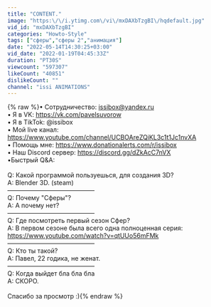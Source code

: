 ```yaml
---
title: "CONTENT."
image: "https:\/\/i.ytimg.com\/vi\/mxDAXbTzgBI\/hqdefault.jpg"
vid_id: "mxDAXbTzgBI"
categories: "Howto-Style"
tags: ["сферы","сферы 2","анимация"]
date: "2022-05-14T14:30:25+03:00"
vid_date: "2022-01-19T04:45:33Z"
duration: "PT30S"
viewcount: "597307"
likeCount: "40851"
dislikeCount: ""
channel: "issi ANIMATIONS"
---
```

{% raw %}• Сотрудничество: issibox@yandex.ru<br />• Я в VK: <a rel="nofollow" target="blank" href="https://vk.com/pavelsuvorow">https://vk.com/pavelsuvorow</a><br />• Я в TikTok: @issibox<br />• Мой live канал: <a rel="nofollow" target="blank" href="https://www.youtube.com/channel/UCBOAreZQiKL3c1t1Jc1nvXA">https://www.youtube.com/channel/UCBOAreZQiKL3c1t1Jc1nvXA</a><br />• Помощь мне: <a rel="nofollow" target="blank" href="https://www.donationalerts.com/r/issibox">https://www.donationalerts.com/r/issibox</a><br />• Наш Discord сервер:  <a rel="nofollow" target="blank" href="https://discord.gg/dZkAcC7nVX">https://discord.gg/dZkAcC7nVX</a><br />•Быстрый Q&amp;A:<br /><br />Q: Какой программой пользуешься, для создания 3D?<br />A: Blender 3D. (steam)<br />——————————————<br />Q: Почему &quot;Сферы&quot;?<br />A: А почему нет?<br />——————————————<br />Q: Где посмотреть первый сезон Сфер?<br />A: В первом сезоне была всего одна полноценная серия: <a rel="nofollow" target="blank" href="https://www.youtube.com/watch?v=qtUUo56mFMk">https://www.youtube.com/watch?v=qtUUo56mFMk</a><br />——————————————<br />Q: Кто ты такой?<br />A: Павел, 22 годика, не женат.<br />——————————————<br />Q: Когда выйдет бла бла бла<br />A: СКОРО.<br /><br />Спасибо за просмотр :){% endraw %}
